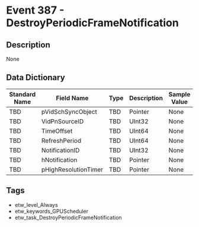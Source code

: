 # Event 387 - DestroyPeriodicFrameNotification

## Description
None

## Data Dictionary
|Standard Name|Field Name|Type|Description|Sample Value|
|---|---|---|---|---|
|TBD|pVidSchSyncObject|TBD|Pointer|None|None|
|TBD|VidPnSourceID|TBD|UInt32|None|None|
|TBD|TimeOffset|TBD|UInt64|None|None|
|TBD|RefreshPeriod|TBD|UInt64|None|None|
|TBD|NotificationID|TBD|UInt32|None|None|
|TBD|hNotification|TBD|Pointer|None|None|
|TBD|pHighResolutionTimer|TBD|Pointer|None|None|

## Tags
* etw_level_Always
* etw_keywords_GPUScheduler
* etw_task_DestroyPeriodicFrameNotification